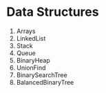 # Data Structures

1. Arrays
2. LinkedList
3. Stack
4. Queue
5. BinaryHeap
6. UnionFind
7. BinarySearchTree
8. BalancedBinaryTree